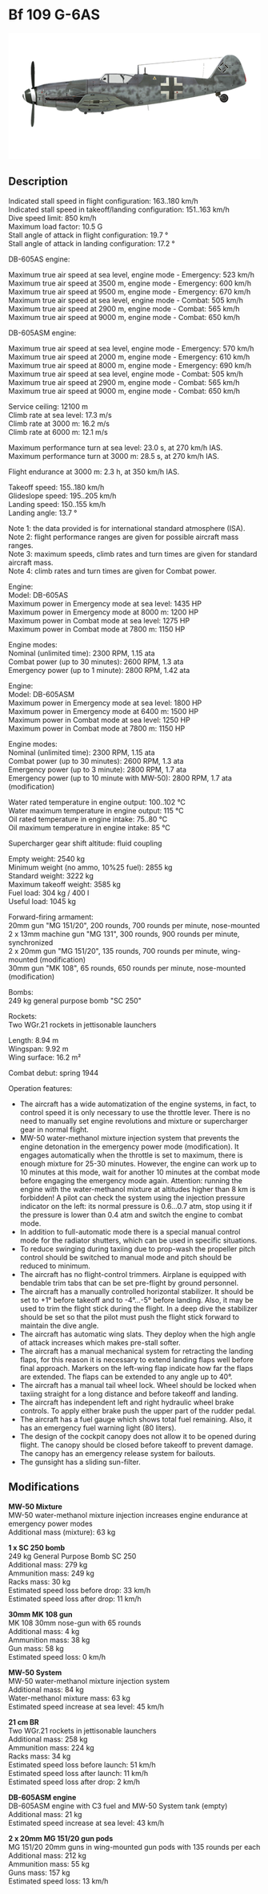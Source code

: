 # Bf 109 G-6AS

![bf109g6as](../images/planes/bf109g6as.png)

## Description

Indicated stall speed in flight configuration: 163..180 km/h  
Indicated stall speed in takeoff/landing configuration: 151..163 km/h  
Dive speed limit: 850 km/h  
Maximum load factor: 10.5 G  
Stall angle of attack in flight configuration: 19.7 °  
Stall angle of attack in landing configuration: 17.2 °  
  
DB-605AS engine:  
  
Maximum true air speed at sea level, engine mode - Emergency: 523 km/h  
Maximum true air speed at 3500 m, engine mode - Emergency: 600 km/h  
Maximum true air speed at 9500 m, engine mode - Emergency: 670 km/h  
Maximum true air speed at sea level, engine mode - Combat: 505 km/h  
Maximum true air speed at 2900 m, engine mode - Combat: 565 km/h  
Maximum true air speed at 9000 m, engine mode - Combat: 650 km/h  
  
DB-605ASM engine:  
  
Maximum true air speed at sea level, engine mode - Emergency: 570 km/h  
Maximum true air speed at 2000 m, engine mode - Emergency: 610 km/h  
Maximum true air speed at 8000 m, engine mode - Emergency: 690 km/h  
Maximum true air speed at sea level, engine mode - Combat: 505 km/h  
Maximum true air speed at 2900 m, engine mode - Combat: 565 km/h  
Maximum true air speed at 9000 m, engine mode - Combat: 650 km/h  
  
Service ceiling: 12100 m  
Climb rate at sea level: 17.3 m/s  
Climb rate at 3000 m: 16.2 m/s  
Climb rate at 6000 m: 12.1 m/s  
  
Maximum performance turn at sea level: 23.0 s, at 270 km/h IAS.  
Maximum performance turn at 3000 m: 28.5 s, at 270 km/h IAS.  
  
Flight endurance at 3000 m: 2.3 h, at 350 km/h IAS.  
  
Takeoff speed: 155..180 km/h  
Glideslope speed: 195..205 km/h  
Landing speed: 150..155 km/h  
Landing angle: 13.7 °  
  
Note 1: the data provided is for international standard atmosphere (ISA).  
Note 2: flight performance ranges are given for possible aircraft mass ranges.  
Note 3: maximum speeds, climb rates and turn times are given for standard aircraft mass.  
Note 4: climb rates and turn times are given for Combat power.  
  
Engine:  
Model: DB-605AS  
Maximum power in Emergency mode at sea level: 1435 HP  
Maximum power in Emergency mode at 8000 m: 1200 HP  
Maximum power in Combat mode at sea level: 1275 HP  
Maximum power in Combat mode at 7800 m: 1150 HP  
  
Engine modes:  
Nominal (unlimited time): 2300 RPM, 1.15 ata  
Combat power (up to 30 minutes): 2600 RPM, 1.3 ata  
Emergency power (up to 1 minute): 2800 RPM, 1.42 ata  
  
Engine:  
Model: DB-605ASM  
Maximum power in Emergency mode at sea level: 1800 HP  
Maximum power in Emergency mode at 6400 m: 1500 HP  
Maximum power in Combat mode at sea level: 1250 HP  
Maximum power in Combat mode at 7800 m: 1150 HP  
  
Engine modes:  
Nominal (unlimited time): 2300 RPM, 1.15 ata  
Combat power (up to 30 minutes): 2600 RPM, 1.3 ata  
Emergency power (up to 3 minute): 2800 RPM, 1.7 ata  
Emergency power (up to 10 minute with MW-50): 2800 RPM, 1.7 ata (modification)  
  
Water rated temperature in engine output: 100..102 °C  
Water maximum temperature in engine output: 115 °C  
Oil rated temperature in engine intake: 75..80 °C  
Oil maximum temperature in engine intake: 85 °C  
  
Supercharger gear shift altitude: fluid coupling   
  
Empty weight: 2540 kg  
Minimum weight (no ammo, 10%25 fuel): 2855 kg  
Standard weight: 3222 kg  
Maximum takeoff weight: 3585 kg  
Fuel load: 304 kg / 400 l  
Useful load: 1045 kg  
  
Forward-firing armament:  
20mm gun "MG 151/20", 200 rounds, 700 rounds per minute, nose-mounted  
2 x 13mm machine gun "MG 131", 300 rounds, 900 rounds per minute, synchronized  
2 x 20mm gun "MG 151/20", 135 rounds, 700 rounds per minute, wing-mounted (modification)  
30mm gun "MK 108", 65 rounds, 650 rounds per minute, nose-mounted (modification)  
  
Bombs:  
249 kg general purpose bomb "SC 250"  
  
Rockets:  
Two WGr.21 rockets in jettisonable launchers  
  
Length: 8.94 m  
Wingspan: 9.92 m  
Wing surface: 16.2 m²  
  
Combat debut: spring 1944  
  
Operation features:  
- The aircraft has a wide automatization of the engine systems, in fact, to control speed it is only necessary to use the throttle lever. There is no need to manually set engine revolutions and mixture or supercharger gear in normal flight.  
- MW-50 water-methanol mixture injection system that prevents the engine detonation in the emergency power mode (modification). It engages automatically when the throttle is set to maximum, there is enough mixture for 25-30 minutes. However, the engine can work up to 10 minutes at this mode, wait for another 10 minutes at the combat mode before engaging the emergency mode again. Attention: running the engine with the water-methanol mixture at altitudes higher than 8 km is forbidden! A pilot can check the system using the injection pressure indicator on the left: its normal pressure is 0.6...0.7 atm, stop using it if the pressure is lower than 0.4 atm and switch the engine to combat mode.  
- In addition to full-automatic mode there is a special manual control mode for the radiator shutters, which can be used in specific situations.  
- To reduce swinging during taxiing due to prop-wash the propeller pitch control should be switched to manual mode and pitch should be reduced to minimum.  
- The aircraft has no flight-control trimmers. Airplane is equipped with bendable trim tabs that can be set pre-flight by ground personnel.  
- The aircraft has a manually controlled horizontal stabilizer. It should be set to +1° before takeoff and to -4°...-5° before landing. Also, it may be used to trim the flight stick during the flight. In a deep dive the stabilizer should be set so that the pilot must push the flight stick forward to maintain the dive angle.  
- The aircraft has automatic wing slats. They deploy when the high angle of attack increases which makes pre-stall softer.  
- The aircraft has a manual mechanical system for retracting the landing flaps, for this reason it is necessary to extend landing flaps well before final approach. Markers on the left-wing flap indicate how far the flaps are extended. The flaps can be extended to any angle up to 40°.  
- The aircraft has a manual tail wheel lock. Wheel should be locked when taxiing straight for a long distance and before takeoff and landing.  
- The aircraft has independent left and right hydraulic wheel brake controls. To apply either brake push the upper part of the rudder pedal.  
- The aircraft has a fuel gauge which shows total fuel remaining. Also, it has an emergency fuel warning light (80 liters).  
- The design of the cockpit canopy does not allow it to be opened during flight. The canopy should be closed before takeoff to prevent damage. The canopy has an emergency release system for bailouts.  
- The gunsight has a sliding sun-filter.

## Modifications

**MW-50 Mixture**  
MW-50 water-methanol mixture injection increases engine endurance at emergency power modes  
Additional mass (mixture): 63 kg

**1 x SC 250 bomb**  
249 kg General Purpose Bomb SC 250  
Additional mass: 279 kg  
Ammunition mass: 249 kg  
Racks mass: 30 kg  
Estimated speed loss before drop: 33 km/h  
Estimated speed loss after drop: 11 km/h

**30mm MK 108 gun**  
MK 108 30mm nose-gun with 65 rounds  
Additional mass: 4 kg  
Ammunition mass: 38 kg  
Gun mass: 58 kg  
Estimated speed loss: 0 km/h

**MW-50 System**  
MW-50 water-methanol mixture injection system   
Additional mass: 84 kg  
Water-methanol mixture mass: 63 kg  
Estimated speed increase at sea level: 45 km/h

**21 cm BR**  
Two WGr.21 rockets in jettisonable launchers  
Additional mass: 258 kg  
Ammunition mass: 224 kg  
Racks mass: 34 kg  
Estimated speed loss before launch: 51 km/h  
Estimated speed loss after launch: 11 km/h  
Estimated speed loss after drop: 2 km/h

**DB-605ASM engine**  
DB-605ASM engine with C3 fuel and MW-50 System tank (empty)  
Additional mass: 21 kg  
Estimated speed increase at sea level: 43 km/h

**2 x 20mm MG 151/20 gun pods**  
MG 151/20 20mm guns in wing-mounted gun pods with 135 rounds per each  
Additional mass: 212 kg  
Ammunition mass: 55 kg  
Guns mass: 157 kg  
Estimated speed loss: 13 km/h

